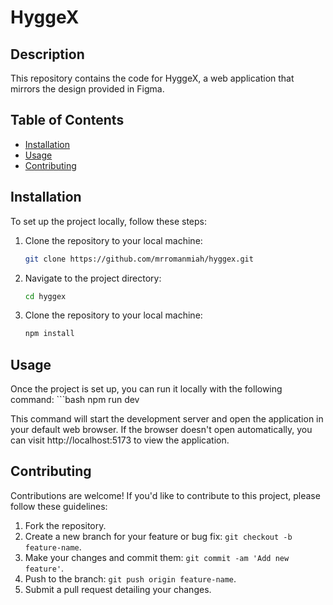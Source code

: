 # HyggeX

## Description

This repository contains the code for HyggeX, a web application that mirrors the design provided in Figma.

## Table of Contents

- [Installation](#installation)
- [Usage](#usage)
- [Contributing](#contributing)

## Installation

To set up the project locally, follow these steps:

1. Clone the repository to your local machine:
   ```bash
   git clone https://github.com/mrromanmiah/hyggex.git

2. Navigate to the project directory:
    ```bash
    cd hyggex

1. Clone the repository to your local machine:
    ```bash
    npm install

 ## Usage

Once the project is set up, you can run it locally with the following command: 
    ```bash
    npm run dev 

This command will start the development server and open the application in your default web browser. If the browser doesn't open automatically, you can visit http://localhost:5173 to view the application. 

## Contributing

Contributions are welcome! If you'd like to contribute to this project, please follow these guidelines:

1. Fork the repository.
2. Create a new branch for your feature or bug fix: `git checkout -b feature-name`.
3. Make your changes and commit them: `git commit -am 'Add new feature'`.
4. Push to the branch: `git push origin feature-name`.
5. Submit a pull request detailing your changes.
